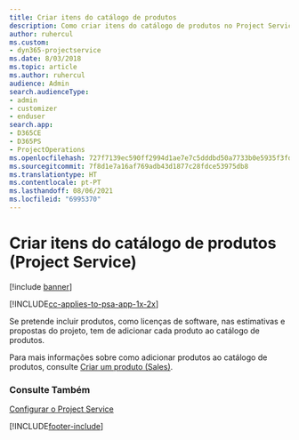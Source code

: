 ```yaml
---
title: Criar itens do catálogo de produtos
description: Como criar itens do catálogo de produtos no Project Service
author: ruhercul
ms.custom:
- dyn365-projectservice
ms.date: 8/03/2018
ms.topic: article
ms.author: ruhercul
audience: Admin
search.audienceType:
- admin
- customizer
- enduser
search.app:
- D365CE
- D365PS
- ProjectOperations
ms.openlocfilehash: 727f7139ec590ff2994d1ae7e7c5dddbd50a7733b0e5935f3fd6bdefde713713
ms.sourcegitcommit: 7f8d1e7a16af769adb43d1877c28fdce53975db8
ms.translationtype: HT
ms.contentlocale: pt-PT
ms.lasthandoff: 08/06/2021
ms.locfileid: "6995370"
---
```

# <a name="create-product-catalog-items-project-service"></a>Criar itens do catálogo de produtos (Project Service)

[!include [banner](../includes/psa-now-project-operations.md)]

[!INCLUDE[cc-applies-to-psa-app-1x-2x](../includes/cc-applies-to-psa-app-1x-2x.md)]

Se pretende incluir produtos, como licenças de software, nas estimativas e propostas do projeto, tem de adicionar cada produto ao catálogo de produtos.  
  
 Para mais informações sobre como adicionar produtos ao catálogo de produtos, consulte [Criar um produto (Sales)](/dynamics365/sales-enterprise/create-product-sales).  
  
### <a name="see-also"></a>Consulte Também  
 [Configurar o Project Service](../psa/configure.md)


[!INCLUDE[footer-include](../includes/footer-banner.md)]